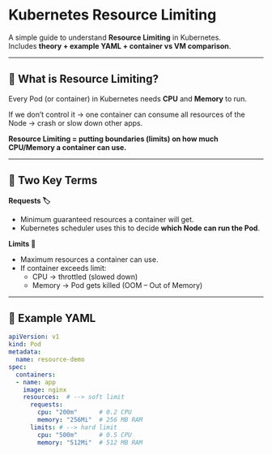 # Kubernetes Resource Limiting

A simple guide to understand **Resource Limiting** in Kubernetes.  
Includes **theory + example YAML + container vs VM comparison**.

---

## 🔹 What is Resource Limiting?

Every Pod (or container) in Kubernetes needs **CPU** and **Memory** to run.  

If we don’t control it → one container can consume all resources of the Node → crash or slow down other apps.

**Resource Limiting = putting boundaries (limits) on how much CPU/Memory a container can use.**

---

## 🔹 Two Key Terms

**Requests 🏷️**  
- Minimum guaranteed resources a container will get.  
- Kubernetes scheduler uses this to decide **which Node can run the Pod**.  

**Limits 🚧**  
- Maximum resources a container can use.  
- If container exceeds limit:  
  - CPU → throttled (slowed down)  
  - Memory → Pod gets killed (OOM – Out of Memory)

---

## 🔹 Example YAML

```yaml
apiVersion: v1
kind: Pod
metadata:
  name: resource-demo
spec:
  containers:
  - name: app
    image: nginx
    resources:  # --> soft limit
      requests:
        cpu: "200m"      # 0.2 CPU
        memory: "256Mi"  # 256 MB RAM
      limits: # --> hard limit
        cpu: "500m"      # 0.5 CPU
        memory: "512Mi"  # 512 MB RAM
